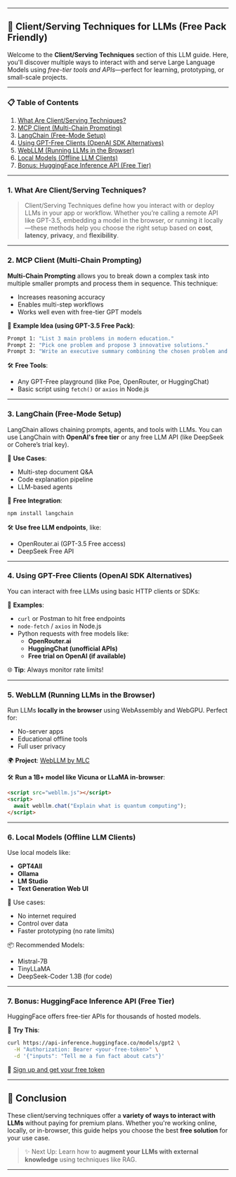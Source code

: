 
---

## 🔌 Client/Serving Techniques for LLMs (Free Pack Friendly)

Welcome to the **Client/Serving Techniques** section of this LLM guide. Here, you'll discover multiple ways to interact with and serve Large Language Models using *free-tier tools and APIs*—perfect for learning, prototyping, or small-scale projects.

---

### 📋 Table of Contents

1. [What Are Client/Serving Techniques?](#what-are-clientserving-techniques)
2. [MCP Client (Multi-Chain Prompting)](#1-mcp-client-multi-chain-prompting)
3. [LangChain (Free-Mode Setup)](#2-langchain-free-mode-setup)
4. [Using GPT-Free Clients (OpenAI SDK Alternatives)](#3-using-gpt-free-clients-openai-sdk-alternatives)
5. [WebLLM (Running LLMs in the Browser)](#4-webllm-running-llms-in-the-browser)
6. [Local Models (Offline LLM Clients)](#5-local-models-offline-llm-clients)
7. [Bonus: HuggingFace Inference API (Free Tier)](#6-bonus-huggingface-inference-api-free-tier)

---

### 1. What Are Client/Serving Techniques?

> Client/Serving Techniques define how you interact with or deploy LLMs in your app or workflow. Whether you’re calling a remote API like GPT-3.5, embedding a model in the browser, or running it locally—these methods help you choose the right setup based on **cost**, **latency**, **privacy**, and **flexibility**.

---

### 2. MCP Client (Multi-Chain Prompting)

**Multi-Chain Prompting** allows you to break down a complex task into multiple smaller prompts and process them in sequence. This technique:

- Increases reasoning accuracy
- Enables multi-step workflows
- Works well even with free-tier GPT models

📌 **Example Idea (using GPT-3.5 Free Pack)**:
```bash
Prompt 1: "List 3 main problems in modern education."
Prompt 2: "Pick one problem and propose 3 innovative solutions."
Prompt 3: "Write an executive summary combining the chosen problem and its best solution."
```

🛠 **Free Tools**:
- Any GPT-Free playground (like Poe, OpenRouter, or HuggingChat)
- Basic script using `fetch()` or `axios` in Node.js

---

### 3. LangChain (Free-Mode Setup)

LangChain allows chaining prompts, agents, and tools with LLMs. You can use LangChain with **OpenAI's free tier** or any free LLM API (like DeepSeek or Cohere’s trial key).

🧪 **Use Cases**:
- Multi-step document Q&A
- Code explanation pipeline
- LLM-based agents

🔧 **Free Integration**:
```bash
npm install langchain
```

🛠 **Use free LLM endpoints**, like:
- OpenRouter.ai (GPT-3.5 Free access)
- DeepSeek Free API

---

### 4. Using GPT-Free Clients (OpenAI SDK Alternatives)

You can interact with free LLMs using basic HTTP clients or SDKs:

🔌 **Examples**:
- `curl` or Postman to hit free endpoints
- `node-fetch` / `axios` in Node.js
- Python requests with free models like:
  - **OpenRouter.ai**
  - **HuggingChat (unofficial APIs)**
  - **Free trial on OpenAI (if available)**

🌐 **Tip**: Always monitor rate limits!

---

### 5. WebLLM (Running LLMs in the Browser)

Run LLMs **locally in the browser** using WebAssembly and WebGPU. Perfect for:

- No-server apps
- Educational offline tools
- Full user privacy

🌍 **Project**: [WebLLM by MLC](https://github.com/mlc-ai/web-llm)

🛠️ **Run a 1B+ model like Vicuna or LLaMA in-browser**:
```html
<script src="webllm.js"></script>
<script>
  await webllm.chat("Explain what is quantum computing");
</script>
```

---

### 6. Local Models (Offline LLM Clients)

Use local models like:
- **GPT4All**
- **Ollama**
- **LM Studio**
- **Text Generation Web UI**

🧠 Use cases:
- No internet required
- Control over data
- Faster prototyping (no rate limits)

📦 Recommended Models:
- Mistral-7B
- TinyLLaMA
- DeepSeek-Coder 1.3B (for code)

---

### 7. Bonus: HuggingFace Inference API (Free Tier)

HuggingFace offers free-tier APIs for thousands of hosted models.

🧪 **Try This**:
```bash
curl https://api-inference.huggingface.co/models/gpt2 \
  -H "Authorization: Bearer <your-free-token>" \
  -d '{"inputs": "Tell me a fun fact about cats"}'
```

🔗 [Sign up and get your free token](https://huggingface.co)

---

## 🧩 Conclusion

These client/serving techniques offer a **variety of ways to interact with LLMs** without paying for premium plans. Whether you're working online, locally, or in-browser, this guide helps you choose the best **free solution** for your use case.

> ✨ Next Up: Learn how to **augment your LLMs with external knowledge** using techniques like RAG.

---
